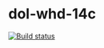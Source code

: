 # dol-whd-14c

[![Build status](https://ci.appveyor.com/api/projects/status/gmq5jhbib0ug3rat?svg=true)](https://ci.appveyor.com/project/DOL-WHD-Section14c/master)
